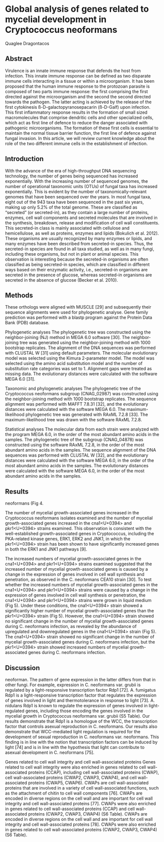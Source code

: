 # Global analysis of genes related to mycelial development in Cryptococcus neoformans
Quaglee Dragontacos


## Abstract
Virulence is an innate immune response that defends the host from infection. This innate immune response can be defined as two disparate immune cells interacting in a tissue or within a microorganism. It has been proposed that the human immune response to the protozoan parasite is composed of two parts immune response: the first comprising the first directed against the microorganism and the second the second directed towards the pathogen. The latter acting is achieved by the release of the first cytokinesis ß-D-galactopyranosepacarin (ß-D-Galf) upon infection. This first inflammatory response results in the formation of small sized macromolecules that comprise dendritic cells and other specialized cells, which act as first line of defence to reduce the danger associated with pathogenic microorganisms. The formation of these first cells is essential to maintain the normal tissue barrier function, the first line of defence against fungal invasion. In this article, we will review current knowledge about the role of the two different immune cells in the establishment of infection.


## Introduction
With the advance of the era of high-throughput DNA sequencing technology, the number of genes being sequenced has increased exponentially. With the increasing number of sequenced genomes, the number of operational taxonomic units (OTUs) of fungal taxa has increased exponentially. This is evident by the number of taxonomically-relevant genomes that have been sequenced over the years. In most fungal taxa, eight out of the 943 taxa have been sequenced in the past six years, making up only 5.2% of the total genome. These are classified as “secreted” (or secreted-in), as they contain a large number of proteins, enzymes, cell wall components and secreted molecules that are involved in the synthesis, breakdown, release and modification of cell wall constituents. This secreted-in class is mainly associated with cellulose and hemicellulose, as well as proteins, enzymes and lipids (Bokulich et al. 2012). These organisms are usually recognized by many enzymes or lipids, and many enzymes have been described from secreted-in species. Thus, the secreted-in species are found in all taxa studied, as well as in many fungi, including these organisms, but not in plant or animal species. This observation is interesting because the secreted-in organisms are often classified as being secreted-in species, which are classified in different ways based on their enzymatic activity, i.e., secreted-in organisms are secreted in the presence of glucose, whereas secreted-in organisms are secreted in the absence of glucose (Becker et al. 2010).


## Methods
These orthologs were aligned with MUSCLE [29] and subsequently their sequence alignments were used for phylogenetic analyse. Gene family prediction was performed with a blastp program against the Protein Data Bank (PDB) database.

Phylogenetic analyses
The phylogenetic tree was constructed using the neighbor-joining (NJ) method in MEGA 6.0 software [30]. The neighbor-joining tree was generated using the neighbor-joining method with 1000 bootstrap replicates. The alignment of the DNA sequences was performed with CLUSTAL W [31] using default parameters. The molecular evolutionary model was selected using the Kimura 2-parameter model. The model was selected using the amino acid substitution model and the number of substitution rate categories was set to 1. Alignment gaps were treated as missing data. The evolutionary distances were calculated with the software MEGA 6.0 [31].

Taxonomic and phylogenetic analyses
The phylogenetic tree of the Cryptococcus neoformans subgroup (CNAG_02987) was constructed using the neighbor-joining method with 1000 bootstrap replicates. The sequence alignment was performed with MAFFT 7.8.31 [32], and the evolutionary distances were calculated with the software MEGA 6.0. The maximum-likelihood phylogenetic tree was generated with RAxML 7.2.8 [33]. The maximum-likelihood tree was drawn with the software RAxML 7.2.8.

Statistical analyses
The molecular data from each strain were analyzed with the program MEGA 6.0, in the order of the most abundant amino acids in the samples. The phylogenetic tree of the subgroup (CNAG_04878) was constructed using the software RAxML 7.2.8, in the order of the most abundant amino acids in the samples. The sequence alignment of the DNA sequences was performed with CLUSTAL W [32], and the evolutionary distances were calculated with the software MEGA 6.0, in the order of the most abundant amino acids in the samples. The evolutionary distances were calculated with the software MEGA 6.0, in the order of the most abundant amino acids in the samples.


## Results
neoformans (Fig 4.

The number of mycelial growth-associated genes increased in the Cryptococcus neoformans isolates examined and the number of mycelial growth-associated genes increased in the cna1<U+0394> and pkr1<U+0394> strains examined. This observation is consistent with the well-established growth-associated genes in Cryptococcus, including the PKA-related kinase genes, ERK1, ERK2 and JNK1, in which the pkr1<U+0394> strain has been shown to have significantly increased genes in both the ERK1 and JNK1 pathways [9].

The increased numbers of mycelial growth-associated genes in the cna1<U+0394> and pkr1<U+0394> strains examined suggested that the increased number of mycelial growth-associated genes is caused by a change in the expression of genes involved in cell wall synthesis and penetration, as observed in the C. neoformans CEA10 strain [30]. To test whether the increased numbers of mycelial growth-associated genes in the cna1<U+0394> and pkr1<U+0394> strains were caused by a change in the expression of genes involved in cell wall synthesis or penetration, the cna1<U+0394> and pkr1<U+0394> strains were grown in liquid medium (Fig 5). Under these conditions, the cna1<U+0394> strain showed a significantly higher number of mycelial growth-associated genes than the pkr1<U+0394> strain (Fig 5). However, the cna1<U+0394> strain showed no significant change in the number of mycelial growth-associated genes during C. neoformans infection, as revealed by the abundance of upregulated and downregulated genes in the cna1<U+0394> strain (Fig 5). The cna1<U+0394> strain showed no significant change in the number of mycelial growth-associated genes during C. neoformans infection, but the pkr1<U+0394> strain showed increased numbers of mycelial growth-associated genes during C. neoformans infection.


## Discussion
neoforman. The pattern of gene expression in the latter differs from that in other fungi. For example, expression in C. neoformans var. grubii is regulated by a light-responsive transcription factor Rdp1 [72]. A. fumigatus Rdp1 is a light-responsive transcription factor that regulates the expression of genes involved in light and thermotolerance in response to light [73]. A. nidulans Rdp1 is known to regulate the expression of genes involved in light-regulated genes, including those encoding the genes involved in the mycelial growth in Cryptococcus neoformans var. grubii (S5 Table). Our results demonstrate that Rdp1 is a homologue of the WCC, the transcription factor that controls asexual reproduction in C. neoformans. Our results also demonstrate that WCC-mediated light regulation is required for the development of sexual reproduction in C. neoformans var. neoformans. This finding is in line with the notion that transcription factors can be induced by light [74] and is in line with the hypothesis that light can contribute to asexual development in C. neoformans [75].

Genes related to cell wall integrity and cell wall-associated proteins
Genes related to cell wall integrity were also enriched in genes related to cell wall-associated proteins (CCAP), including cell wall-associated proteins (CWAP), cell wall-associated proteins (CWAP2, CWAP3, CWAP4), and cell wall-associated proteins (CWAP5, CWAP6). CWAPs are cell wall-associated proteins that are involved in a variety of cell wall-associated functions, such as the attachment of chitin to cell wall components [76]. CWAPs are encoded in diverse regions on the cell wall and are important for cell wall integrity and cell wall-associated proteins [77]. CWAPs were also enriched in genes related to cell wall-associated proteins (CCAP) and cell wall-associated proteins (CWAP2, CWAP3, CWAP4) (S6 Table). CWAPs are encoded in diverse regions on the cell wall and are important for cell wall integrity and cell wall-associated proteins [78]. CWAPs were also enriched in genes related to cell wall-associated proteins (CWAP2, CWAP3, CWAP4) (S6 Table).
